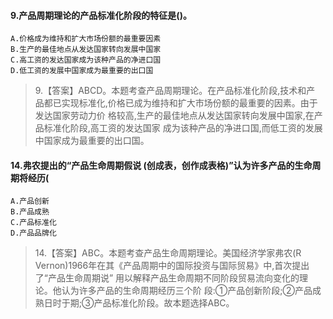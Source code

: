 #### 9.产品周期理论的产品标准化阶段的特征是()。
    A.价格成为维持和扩大市场份额的最重要因素
    B.生产的最佳地点从发达国家转向发展中国家
    C.高工资的发达国家成为该种产品的净进口国
    D.低工资的发展中国家成为最重要的出口国
>   9.【答案】ABCD。本题考查产品周期理论。在产品标准化阶段,技术和产
    品都已实现标准化,价格已成为维持和扩大市场份额的最重要的因素。由于发达国家劳动力价
    格较高,生产的最佳地点从发达国家转向发展中国家,在产品标准化阶段,高工资的发达国家
    成为该种产品的净进口国,而低工资的发展中国家成为最重要的出口国。

#### 14.弗农提出的“产品生命周期假说 (创成表，创作成表格)”认为许多产品的生命周期将经历(
    A.产品创新
    B.产品成熟
    C.产品标准化
    D.产品品牌化
>   14.【答案】ABC。本题考查产品生命周期理论。美国经济学家弗农(R
    Vernon)1966年在其《产品周期中的国际投资与国际贸易》中,首次提出了“产品生命周期说”
    用以解释产品生命周期不同阶段贸易流向变化的理论。他认为许多产品的生命周期经历三个阶
    段:①产品创新阶段;②产品成熟日时于期;③产品标准化阶段。故本题选择ABC。





















    